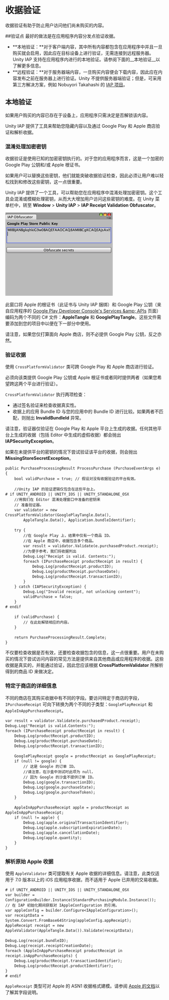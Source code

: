 <!-- in Trello --> 

# 收据验证

收据验证有助于防止用户访问他们尚未购买的内容。

##验证点
最好的做法是在应用程序内容分发点验证收据。

* **本地验证：**对于客户端内容，其中所有内容都包含在应用程序中并且一旦购买就会启用，因此应在目标设备上进行验证，无需连接到远程服务器。Unity IAP 支持在应用程序内进行的本地验证。请参阅下面的__本地验证__以了解更多信息。
* **远程验证：**对于服务器端内容，一旦购买内容便会下载内容，因此应在内容发布之前在服务器上进行验证。Unity 不提供服务器端验证；但是，可采用第三方解决方案，例如 Nobuyori Takahashi 的 [IAP 项目](https://github.com/voltrue2/in-app-purchase)。

## 本地验证

如果用户购买的内容已存在于设备上，应用程序只需决定是否解锁该内容。

Unity IAP 提供了工具来帮助您隐藏内容以及通过 Google Play 和 Apple 商店验证和解析收据。

### 混淆处理加密密钥

收据验证是使用已知的加密密钥执行的。对于您的应用程序而言，这是一个加密的 Google Play 公钥和/或 Apple 根证书。

如果用户可以替换这些密钥，他们就能突破收据验证检查，因此必须让用户难以轻松找到和修改这些密钥，这一点很重要。

Unity IAP 提供了一个工具，可以帮助您在应用程序中混淆处理加密密钥。这个工具会混淆或模糊处理密钥，从而大大增加用户访问这些密钥的难度。在 Unity 菜单栏中，转至 __Window__ > __Unity IAP__ > __IAP Receipt Validation Obfuscator__。


![Obfuscator 窗口](../uploads/Main/IAPObfuscator.png)

此窗口将 Apple 的根证书（此证书与 Unity IAP 捆绑）和 Google Play 公钥（来自应用程序的 [Google Play Developer Console's Services &amp;amp; APIs](https://developer.android.com/google/play/licensing/setting-up.html) 页面）编码为两个不同的 C# 文件：__AppleTangle__ 和 __GooglePlayTangle__。这些文件需要添加到您的项目中以便在下一部分中使用。

请注意，如果您仅打算面向 Apple 商店，则不必提供 Google Play 公钥，反之亦然。

### 验证收据

使用 `CrossPlatformValidator` 类可跨 Google Play 和 Apple 商店进行验证。

必须向该类提供 Google Play 公钥或 Apple 根证书或者同时提供两者（如果您希望跨这两个平台进行验证）。

`CrossPlatformValidator` 执行两项检查：

* 通过签名验证来检查收据真实性。
* 收据上的应用 Bundle ID 与您的应用中的 Bundle ID 进行比较。如果两者不匹配，则抛出 **InvalidBundleId** 异常。

请注意，验证器仅验证在 Google Play 和 Apple 平台上生成的收据。任何其他平台上生成的收据（包括 Editor 中生成的虚假收据）都会抛出 __IAPSecurityException__。

如果在未提供平台的密钥的情况下尝试验证该平台的收据，则会抛出 __MissingStoreSecretException__。

````
public PurchaseProcessingResult ProcessPurchase (PurchaseEventArgs e)
{
    bool validPurchase = true; // 假设对没有收据验证的平台有效。

    //Unity IAP 的验证逻辑仅包含在这些平台上。
# if UNITY_ANDROID || UNITY_IOS || UNITY_STANDALONE_OSX
    //用我们在 Editor 混淆处理窗口中准备的密钥来
    // 准备验证器。
    var validator = new CrossPlatformValidator(GooglePlayTangle.Data(),
        AppleTangle.Data(), Application.bundleIdentifier);

    try {
        //在 Google Play 上，结果中仅有一个商品 ID。
        //在 Apple 商店中，收据包含多个商品。
        var result = validator.Validate(e.purchasedProduct.receipt);
        //为便于参考，我们将收据列出
        Debug.Log("Receipt is valid. Contents:");
        foreach (IPurchaseReceipt productReceipt in result) {
            Debug.Log(productReceipt.productID);
            Debug.Log(productReceipt.purchaseDate);
            Debug.Log(productReceipt.transactionID);
        }
    } catch (IAPSecurityException) {
        Debug.Log("Invalid receipt, not unlocking content");
        validPurchase = false;
    }
# endif

    if (validPurchase) {
        // 在此处解锁相应的内容。
    }

    return PurchaseProcessingResult.Complete;
}

````

不仅要检查收据是否有效，还要检查收据包含的信息，这一点很重要。用户在未购买的情况下尝试访问内容的常见方法是提供来自其他商品或应用程序的收据。这些收据是真实的，并能通过验证，因此您应该根据 __CrossPlatformValidator__ 所解析得到的商品 ID 来做决定。

### 特定于商店的详细信息

不同的商店在其购买收据中有不同的字段。要访问特定于商店的字段，`IPurchaseReceipt` 可向下转换为两个不同的子类型：`GooglePlayReceipt` 和 `AppleInAppPurchaseReceipt`。

````
var result = validator.Validate(e.purchasedProduct.receipt);
Debug.Log("Receipt is valid.Contents:");
foreach (IPurchaseReceipt productReceipt in result) {
	Debug.Log(productReceipt.productID);
	Debug.Log(productReceipt.purchaseDate);
    Debug.Log(productReceipt.transactionID);

	GooglePlayReceipt google = productReceipt as GooglePlayReceipt;
	if (null != google) {
		// 这是 Google 的订单 ID。
		//请注意，在沙盒中测试时此项为 null，
		// 因为 Google 的沙盒不提供订单 ID。
		Debug.Log(google.transactionID);
		Debug.Log(google.purchaseState);
		Debug.Log(google.purchaseToken);
	}

	AppleInAppPurchaseReceipt apple = productReceipt as AppleInAppPurchaseReceipt;
	if (null != apple) {
		Debug.Log(apple.originalTransactionIdentifier);
		Debug.Log(apple.subscriptionExpirationDate);
		Debug.Log(apple.cancellationDate);
		Debug.Log(apple.quantity);
	}
}
````

### 解析原始 Apple 收据

使用 `AppleValidator` 类可提取有关 Apple 收据的详细信息。请注意，此类仅适用于 7.0 版本以上的 iOS 应用程序收据，而不适用于 Apple 已弃用的交易收据。

````
# if UNITY_ANDROID || UNITY_IOS || UNITY_STANDALONE_OSX
var builder = ConfigurationBuilder.Instance(StandardPurchasingModule.Instance());
// 在 IAP 初始化期间获取对 IAppleConfiguration 的引用。
var appleConfig = builder.Configure<IAppleConfiguration>();
var receiptData = System.Convert.FromBase64String(appleConfig.appReceipt);
AppleReceipt receipt = new AppleValidator(AppleTangle.Data()).Validate(receiptData);

Debug.Log(receipt.bundleID);
Debug.Log(receipt.receiptCreationDate);
foreach (AppleInAppPurchaseReceipt productReceipt in receipt.inAppPurchaseReceipts) {
	Debug.Log(productReceipt.transactionIdentifier);
	Debug.Log(productReceipt.productIdentifier);
}
# endif
````

`AppleReceipt` 类型可对 Apple 的 ASN1 收据格式建模。请参阅 [Apple 的文档](https://developer.apple.com/library/ios/releasenotes/General/ValidateAppStoreReceipt/Chapters/ReceiptFields.html#/apple_ref/doc/uid/TP40010573-CH106-SW1)以了解其字段说明。
